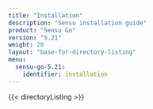 ```yaml
---
title: "Installation"
description: "Sensu installation guide"
product: "Sensu Go"
version: "5.21"
weight: 20
layout: "base-for-directory-listing"
menu:
  sensu-go-5.21:
    identifier: installation
---
```


{{< directoryListing >}}
